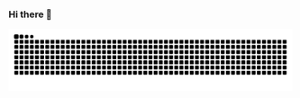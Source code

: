 ### Hi there 👋

<!--
**NafiRahim/NafiRahim** is a ✨ _special_ ✨ repository because its `README.md` (this file) appears on your GitHub profile.

Here are some ideas to get you started:

- 🔭 I’m currently working on ...
- 🌱 I’m currently learning ...
- 👯 I’m looking to collaborate on ...
- 🤔 I’m looking for help with ...
- 💬 Ask me about ...
- 📫 How to reach me: ...
- 😄 Pronouns: ...
- ⚡ Fun fact: ...
![snake gif](https://github.com/NafiRahim/NafiRahim/blob/output/github-contribution-grid-snake.gif)
-->

<picture>
  <source media="(prefers-color-scheme: dark)" srcset="https://github.com/NafiRahim/NafiRahim/blob/output/github-contribution-grid-snake-dark.svg" />
  <source media="(prefers-color-scheme: light)" srcset="https://github.com/NafiRahim/NafiRahim/blob/output/github-contribution-grid-snake.svg" />
  <img alt="github-snake" src="github-contribution-grid-snake.svg" />
</picture>
